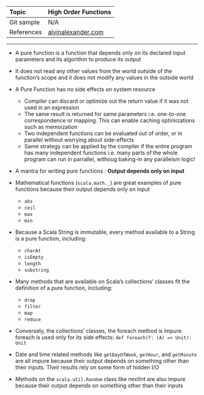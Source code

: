 | Topic | High Order Functions |
| :--- | :--- |
| Git sample 		| N/A	|
| References		| [alvinalexander.com](http://alvinalexander.com/scala/fp-book/pure-functions-and-io-input-output)	|

---

*	A pure function is a function that depends only on its declared input parameters and its algorithm to produce its output

*	It does not read any other values from the world outside of the function’s scope and it does not modify any values in the outside world

*	A Pure Function has no side effects on system resource
	*	Compiler can discard or optimize out the return value if it was not used in an expression
    *	The same result is returned for same parameters i.e. one-to-one correspondence or mapping. This can enable caching optimizations such as memoization
    *	Two independent functions can be evaluated out of order, or in parallel without worrying about side-effects
    *	Same strategy can be applied by the compiler if the entire program has many independent functions i.e. many parts of the whole program can run in parrallel, withoug baking-in any paralleism logic!

*	A mantra for writing pure functions : **Output depends only on input**

*	Mathematical functions (`scala.math._`) are great examples of pure functions because their output depends only on input
    *	`abs`
    *	`ceil`
    *	`max`
    *	`min`

*	Because a Scala String is immutable, every method available to a String is a pure function, including:
	*	`charAt`
	*	`isEmpty`
    *	`length`
    *	`substring`

*	Many methods that are available on Scala’s collections’ classes fit the definition of a pure function, including:
	*	`drop`
    *	`filter`
    *	`map`
    *	`reduce`

*	Conversely, the collections’ classes, the foreach method is impure. foreach is used only for its side effects: `def foreach(f: (A) => Unit): Unit`

*	Date and time related methods like `getDayOfWeek`, `getHour`, and `getMinute` are all impure because their output depends on something other than their inputs. Their results rely on some form of hidden I/O

*	Methods on the `scala.util.Random` class like nextInt are also impure because their output depends on something other than their inputs



	





